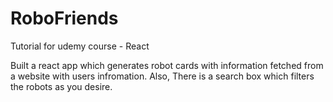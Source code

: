 # RoboFriends
Tutorial for udemy course - React


Built a react app which generates robot cards with information fetched from a website with users infromation.
Also, There is a search box which filters the robots as you desire.
